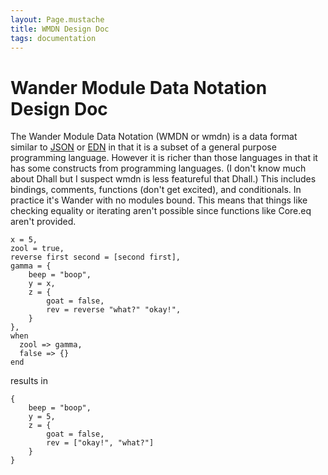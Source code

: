 ```yaml
---
layout: Page.mustache
title: WMDN Design Doc
tags: documentation
---
```


# Wander Module Data Notation Design Doc

The Wander Module Data Notation (WMDN or wmdn) is a data format similar to [JSON](https://www.json.org/) or [EDN](https://github.com/edn-format/edn) in that it is a subset of a general purpose programming language.
However it is richer than those languages in that it has some constructs from programming languages.
(I don't know much about Dhall but I suspect wmdn is less featureful that Dhall.)
This includes bindings, comments, functions (don't get excited), and conditionals.
In practice it's Wander with no modules bound.
This means that things like checking equality or iterating aren't possible since functions like Core.eq aren't provided.

```
x = 5,
zool = true,
reverse first second = [second first],
gamma = {
    beep = "boop",
    y = x,
    z = {
        goat = false,
        rev = reverse "what?" "okay!",
    }
},
when
  zool => gamma,
  false => {}
end
```

results in

```
{
    beep = "boop",
    y = 5,
    z = {
        goat = false,
        rev = ["okay!", "what?"]
    }
}
```
